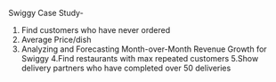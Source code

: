 Swiggy Case Study-

1. Find customers who have never ordered
2. Average Price/dish
3. Analyzing and Forecasting Month-over-Month Revenue Growth for Swiggy
4.Find restaurants with max repeated customers 
5.Show delivery partners who have completed over 50 deliveries
